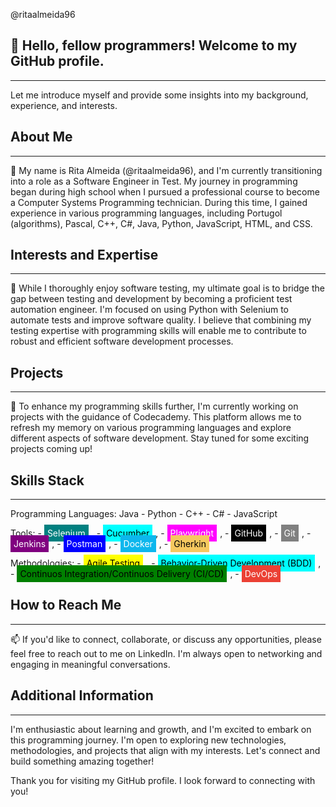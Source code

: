 @ritaalmeida96

<h2>👋 Hello, fellow programmers! Welcome to my GitHub profile.</h2>
<hr>
<p>Let me introduce myself and provide some insights into my background, experience, and interests.</p>

<h2>About Me</h2>
<hr>
<p>🌱 My name is Rita Almeida (@ritaalmeida96), and I'm currently transitioning into a role as a Software Engineer in Test. My journey in programming began during high school when I pursued a professional course to become a Computer Systems Programming technician. During this time, I gained experience in various programming languages, including Portugol (algorithms), Pascal, C++, C#, Java, Python, JavaScript, HTML, and CSS.</p>

<h2>Interests and Expertise</h2>
<hr>
<p>👀 While I thoroughly enjoy software testing, my ultimate goal is to bridge the gap between testing and development by becoming a proficient test automation engineer. I'm focused on using Python with Selenium to automate tests and improve software quality. I believe that combining my testing expertise with programming skills will enable me to contribute to robust and efficient software development processes.</p>

<h2>Projects</h2>
<hr>
<p>💞️ To enhance my programming skills further, I'm currently working on projects with the guidance of Codecademy. This platform allows me to refresh my memory on various programming languages and explore different aspects of software development. Stay tuned for some exciting projects coming up!</p>

<h2>Skills Stack</h2>
<hr>
<p>Programming Languages: 
<span class="skill-label java">Java</span>
- <span class="skill-label python">Python</span>
- <span class="skill-label cpp">C++</span>
- <span class="skill-label csharp">C#</span>
- <span class="skill-label javascript">JavaScript</span>
</p>
<p>Tools: 
  - <span style="background-color: teal; color: white; padding: 5px; margin-right: 5px;">Selenium</span>, 
  - <span style="background-color: cyan; color: black; padding: 5px; margin-right: 5px;">Cucumber</span>,
  - <span style="background-color: magenta; color: white; padding: 5px; margin-right: 5px;">Playwright</span>,
  - <span style="background-color: black; color: white; padding: 5px; margin-right: 5px;">GitHub</span>,
  - <span style="background-color: gray; color: white; padding: 5px; margin-right: 5px;">Git</span>,
  - <span style="background-color: purple; color: white; padding: 5px; margin-right: 5px;">Jenkins</span>,
  - <span style="background-color: blue; color: white; padding: 5px; margin-right: 5px;">Postman</span>,
  - <span style="background-color: #0db7ed; color: white; padding: 5px; margin-right: 5px;">Docker</span>,
  - <span style="background-color: #f6c85f; color: black; padding: 5px; margin-right: 5px;">Gherkin</span>
</p>
<p>Methodologies: 
  - <span style="background-color: yellow; color: black; padding: 5px; margin-right: 5px;">Agile Testing</span>, 
  - <span style="background-color: cyan; color: black; padding: 5px; margin-right: 5px;">Behavior-Driven Development (BDD)</span>,
  - <span style="background-color: green; color: black; padding: 5px; margin-right: 5px;">Continuos Integration/Continuos Delivery (CI/CD)</span>,
  - <span style="background-color: #eb4034; color: white; padding: 5px; margin-right: 5px;">DevOps</span>
</p>

<h2>How to Reach Me</h2>
<hr>
<p>📫 If you'd like to connect, collaborate, or discuss any opportunities, please feel free to reach out to me on LinkedIn. I'm always open to networking and engaging in meaningful conversations.</p>

<h2>Additional Information</h2>
<hr>
<p>I'm enthusiastic about learning and growth, and I'm excited to embark on this programming journey. I'm open to exploring new technologies, methodologies, and projects that align with my interests. Let's connect and build something amazing together!</p>

<p>Thank you for visiting my GitHub profile. I look forward to connecting with you!</p>

<!---
ritaalmeida96/ritaalmeida96 is a ✨ special ✨ repository because its `README.md` (this file) appears on your GitHub profile.
You can click the Preview link to take a look at your changes.
--->
